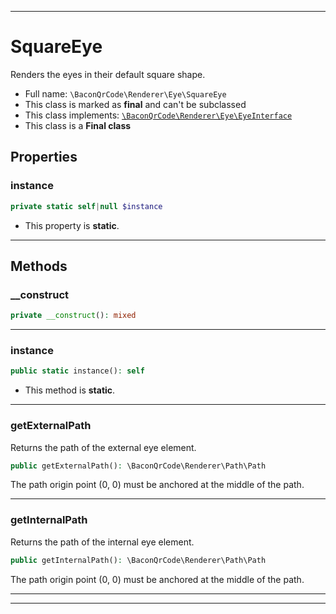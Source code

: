 ***

# SquareEye

Renders the eyes in their default square shape.

* Full name: `\BaconQrCode\Renderer\Eye\SquareEye`
* This class is marked as **final** and can't be subclassed
* This class implements:
  [`\BaconQrCode\Renderer\Eye\EyeInterface`](./EyeInterface.md)
* This class is a **Final class**

## Properties

### instance

```php
private static self|null $instance
```

* This property is **static**.

***

## Methods

### __construct

```php
private __construct(): mixed
```

***

### instance

```php
public static instance(): self
```

* This method is **static**.

***

### getExternalPath

Returns the path of the external eye element.

```php
public getExternalPath(): \BaconQrCode\Renderer\Path\Path
```

The path origin point (0, 0) must be anchored at the middle of the path.









***

### getInternalPath

Returns the path of the internal eye element.

```php
public getInternalPath(): \BaconQrCode\Renderer\Path\Path
```

The path origin point (0, 0) must be anchored at the middle of the path.









***


***

